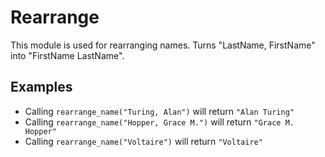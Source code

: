 Rearrange
=========

This module is used for rearranging names.
Turns "LastName, FirstName" into "FirstName LastName".


## Examples

* Calling `rearrange_name("Turing, Alan")` will return `"Alan Turing"`
* Calling `rearrange_name("Hopper, Grace M.")` will return `"Grace M. Hopper"`
* Calling `rearrange_name("Voltaire")` will return `"Voltaire"`

